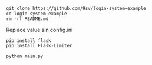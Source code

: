 ```
git clone https://github.com/9sv/login-system-example
cd login-system-example
rm -rf README.md
```

Replace value sin config.ini

```
pip install flask
pip install Flask-Limiter

python main.py
```
